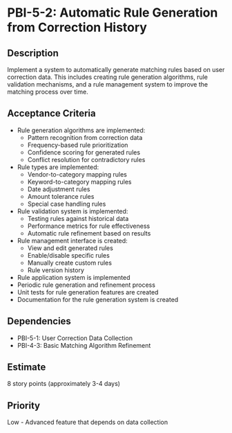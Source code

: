 # PBI-5-2: Automatic Rule Generation from Correction History

## Description
Implement a system to automatically generate matching rules based on user correction data. This includes creating rule generation algorithms, rule validation mechanisms, and a rule management system to improve the matching process over time.

## Acceptance Criteria
- Rule generation algorithms are implemented:
  - Pattern recognition from correction data
  - Frequency-based rule prioritization
  - Confidence scoring for generated rules
  - Conflict resolution for contradictory rules
- Rule types are implemented:
  - Vendor-to-category mapping rules
  - Keyword-to-category mapping rules
  - Date adjustment rules
  - Amount tolerance rules
  - Special case handling rules
- Rule validation system is implemented:
  - Testing rules against historical data
  - Performance metrics for rule effectiveness
  - Automatic rule refinement based on results
- Rule management interface is created:
  - View and edit generated rules
  - Enable/disable specific rules
  - Manually create custom rules
  - Rule version history
- Rule application system is implemented
- Periodic rule generation and refinement process
- Unit tests for rule generation features are created
- Documentation for the rule generation system is created

## Dependencies
- PBI-5-1: User Correction Data Collection
- PBI-4-3: Basic Matching Algorithm Refinement

## Estimate
8 story points (approximately 3-4 days)

## Priority
Low - Advanced feature that depends on data collection